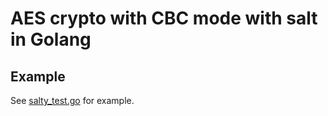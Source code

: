 # AES crypto with CBC mode with salt in Golang

## Example

See [salty_test.go](salty_test.go) for example.

